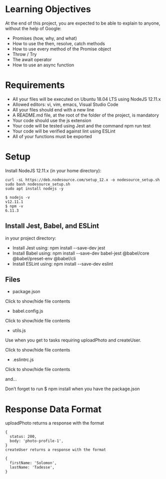 # Learning Objectives
At the end of this project, you are expected to be able to explain to anyone, without the help of Google:

- Promises (how, why, and what)
- How to use the then, resolve, catch methods
- How to use every method of the Promise object
- Throw / Try
- The await operator
- How to use an async function

# Requirements
- All your files will be executed on Ubuntu 18.04 LTS using NodeJS 12.11.x
- Allowed editors: vi, vim, emacs, Visual Studio Code
- All your files should end with a new line
- A README.md file, at the root of the folder of the project, is mandatory
- Your code should use the js extension
- Your code will be tested using Jest and the command npm run test
- Your code will be verified against lint using ESLint
- All of your functions must be exported

# Setup
Install NodeJS 12.11.x
(in your home directory):
```
curl -sL https://deb.nodesource.com/setup_12.x -o nodesource_setup.sh
sudo bash nodesource_setup.sh
sudo apt install nodejs -y
```
```
$ nodejs -v
v12.11.1
$ npm -v
6.11.3
```
## Install Jest, Babel, and ESLint
in your project directory:

- Install Jest using: npm install --save-dev jest
- Install Babel using: npm install --save-dev babel-jest @babel/core @babel/preset-env @babel/cli
- Install ESLint using: npm install --save-dev eslint

## Files
- package.json

Click to show/hide file contents
- babel.config.js

Click to show/hide file contents
- utils.js

Use when you get to tasks requiring uploadPhoto and createUser.

Click to show/hide file contents
- .eslintrc.js

Click to show/hide file contents

and…

Don’t forget to run $ npm install when you have the package.json

# Response Data Format
uploadPhoto returns a response with the format
```
{
  status: 200,
  body: 'photo-profile-1',
}
createUser returns a response with the format

{
  firstName: 'Solomon',
  lastName: 'Tadesse',
}
```
